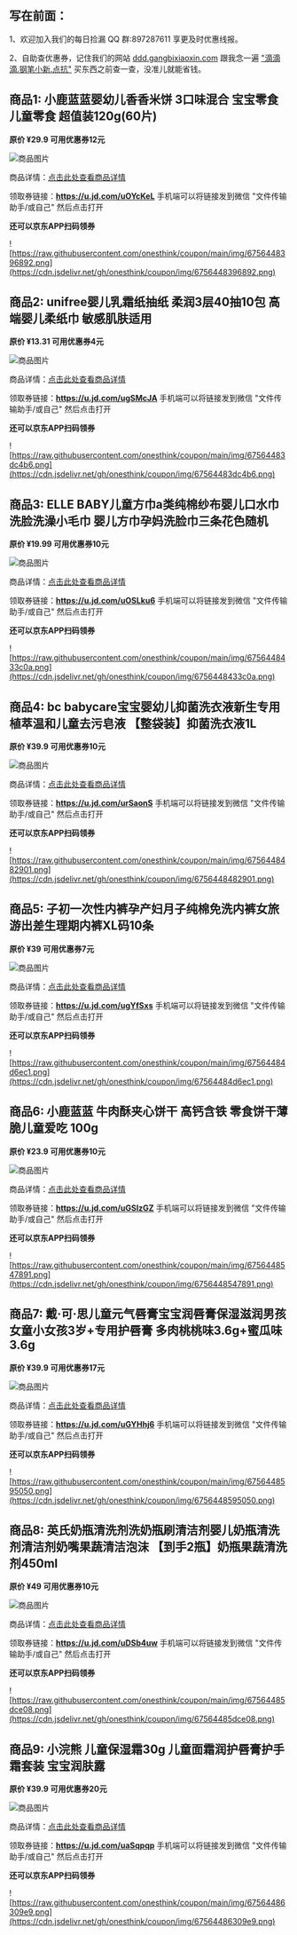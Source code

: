 ## 写在前面：

1、欢迎加入我们的每日捡漏 QQ 群:897287611 享更及时优惠线报。

2、自助查优惠券，记住我们的网站 [ddd.gangbixiaoxin.com](https://ddd.gangbixiaoxin.com) 跟我念一遍 ["滴滴滴.钢笔小新.点抗"](https://ddd.gangbixiaoxin.com) 买东西之前查一查，没准儿就能省钱。

## 商品1: 小鹿蓝蓝婴幼儿香香米饼 3口味混合 宝宝零食儿童零食 超值装120g(60片)

**原价 ¥29.9 可用优惠券12元**

![商品图片](https://img14.360buyimg.com/pop/jfs/t1/188867/17/53269/167005/674d5ffdF26acdf47/b0e8d738d01d760d.jpg)

商品详情：[点击此处查看商品详情](https://union-click.jd.com/jdc?e=1003156031&amp;p=JF8BAbUJK1olXwIFUV9eDE4TC18IGloUWgICU1paC0snRzBQRQQlBENHFRxWFlVMWzBeTA9KQl1XSwwDVFVPRjtUBAJQAVsMFgQZBBdSQhlfGhxiCnoGMwQ0bgphaBdvehxoD2gACRUvCz9rAxlRYi9xVVVKEwJKSEdjeh9tbChqHnJ7PDgpUR5QexpsfjlMNQR2Nlc7ahF3RxtTYz53XHpJIxZUWC9jd21_Q1JwP1x2XD5fXTJsYAxJbTJlNHJLAR8qbDxKVhZWQSxdOnllCQxYcDJjYRhrfBxhJGZrIxcqX3sJeA8KQhwUOGZ9IiQGASJuAGgNHBBlUQoyVW5eCUsQCmkPHVIQbTYCVG4fZh5DVyxbRh9BhLCZjf_J3-2x2taJz9CzbQcyVFhfCk0WBGYPHFwdXTYCXFlt3-av1uW5ztOsiZiKg-f63cKr1_GAK2slXjYCVV9fCE8QAm0IK2sVXjYBZAAzCRgRAW5bTFh7AQNUBg4WTQ15A2oOGlIWWAIEZFxcCUkVM184Rx5UK1EDEykKdE9wWQZuWi1-JWFjEyMPZklKSB0LbycVK197IDpVWwNQX18IKw)

领取券链接：**https://u.jd.com/uOYcKeL** 手机端可以将链接发到微信 "文件传输助手/或自己" 然后点击打开

**还可以京东APP扫码领券**

![https://raw.githubusercontent.com/onesthink/coupon/main/img/6756448396892.png](https://cdn.jsdelivr.net/gh/onesthink/coupon/img/6756448396892.png)

## 商品2: unifree婴儿乳霜纸抽纸 柔润3层40抽10包 高端婴儿柔纸巾 敏感肌肤适用

**原价 ¥13.31 可用优惠券4元**

![商品图片](https://img14.360buyimg.com/pop/jfs/t1/219822/11/51804/92842/6753bbd9Fdd9160ec/03d97e3ee82cce7d.jpg)

商品详情：[点击此处查看商品详情](https://union-click.jd.com/jdc?e=1003156031&amp;p=JF8BAZ8JK1olXDYCVV9cCU0eA28OHFIlGVlaCgFtUQ5SQi0DBUVOBVlUAwoCFxBCHD1WR0VNGFJeSwcYVBYZQTVMFwZhX0ZSMgktTSJEBTd4RwxXLkEDJjwpYSUVX2Z1Ej8cOVAKPVojWEl_CgwfW1dhJHZnIy06ST1-dw18UiRJJXNmMzwETkl3cWdxeQJtGXJ3Lyg_CT9cdR0AaT9mLQRhHFcNahJoXQx6czhuPmVDIjc9Wz9kaDB-byxICH9DCj0oYCJ-WRtIYyJhP3FxHQAqCi91dzZ3TGtzAnVAIAA7CisWAB1XThJWHAUACx8bBEcnAl8LGlsSVAAFUldYOHsXA19edVsUXAcCUFZdC0snAl8IHVkXWwcFXVlUCkMSM28AHGvC8L7X3u-IgPLDneffovzA1LrWytZtOHsUM28JGlkVWQEDVl5tOEsUM2w4RTUUDgABUFhZXCVLBjlaSFsRWWgCUVdZD08TC2c4GVoUXwQyZG4AfElXUwlfax58DgBaJAIKSjhQAh1qbzJ7X1oLKVc5AS9BCwYMZQsXNQ9hZF5t)

领取券链接：**https://u.jd.com/ugSMcJA** 手机端可以将链接发到微信 "文件传输助手/或自己" 然后点击打开

**还可以京东APP扫码领券**

![https://raw.githubusercontent.com/onesthink/coupon/main/img/67564483dc4b6.png](https://cdn.jsdelivr.net/gh/onesthink/coupon/img/67564483dc4b6.png)

## 商品3: ELLE BABY儿童方巾a类纯棉纱布婴儿口水巾洗脸洗澡小毛巾 婴儿方巾孕妈洗脸巾三条花色随机

**原价 ¥19.99 可用优惠券10元**

![商品图片](https://img14.360buyimg.com/pop/jfs/t1/46834/1/25296/45359/66a5ef48Fa6f9126f/e16fa96a54f48629.jpg)

商品详情：[点击此处查看商品详情](https://union-click.jd.com/jdc?e=1003156031&amp;p=JF8BAdwJK1olXwUEVFxbAUgXBV8IGloTWwIHV19ZDUMUBF9MRANLAjZbERscSkAJHTRQRA1CCVkdDwtCWhVLHTdNTwcKBENeCVAfUg8bBxd4HT9WD0dADFkaWD5wCjlxEilHH299OlwGUkNsWBhVew9KLXpDUgRfCFxXDxtxaz5hFH1BIzclbT90dDB8GTNNOWJ-EikvUht1Ah9Oey5lPmFbIBc-ekpzYSZ0Wy9dB2ZgVS4bfElFUBtBUgxhJFRSIy0ITz8VVQhzfCcTOE5hIjkCViNFZRB_eD9qGXJdAjw9ezxVdG14cjhMNkZ0NikufAJkQBsKfz5iFG1DNyc5aDxPYCh8GStzJGVXFyo0XilsY3sKbk8XKDZHADpUVxMJVA9bGB5cChheASIGexZBD2M4GmsWXAYFXVhaDkISM18IG2tUMwYAVVtYAEkSM244G10XXwADU1dbCU4eBV8IE1wliqu6gdTs3cOu1_GAzOKyiI--gMDVOHsnAF8IGloXXQIFVVxdOHsXAF8LKwV7XFULUwpaDxt5X2peSQgWHlVsVFtaAEMWCmwJK1kUXAQAZG5tDDNnBQtLSRpXBQFFBCs6AR1uCh1aWTJqMwRZDlYmUzxKYztXaydUW1wAVG5dOA)

领取券链接：**https://u.jd.com/uOSLku6** 手机端可以将链接发到微信 "文件传输助手/或自己" 然后点击打开

**还可以京东APP扫码领券**

![https://raw.githubusercontent.com/onesthink/coupon/main/img/6756448433c0a.png](https://cdn.jsdelivr.net/gh/onesthink/coupon/img/6756448433c0a.png)

## 商品4: bc babycare宝宝婴幼儿抑菌洗衣液新生专用植萃温和儿童去污皂液 【整袋装】抑菌洗衣液1L

**原价 ¥39.9 可用优惠券10元**

![商品图片](https://img14.360buyimg.com/pop/jfs/t1/216665/23/52650/58169/675433ecF5e556eb2/60a4fe298ceb4c8d.jpg)

商品详情：[点击此处查看商品详情](https://union-click.jd.com/jdc?e=1003156031&amp;p=JF8BAd4JK1olXwIFVllcDEwTBl8IGlodXwcBU1ZfDUkSBV9MRANLAjZbERscSkAJHTRQRA1CCVkdDwtCWhVLHTdNTwcKBENeCVAfUg8bA21VRVJpP09mU1gmDSMReQx_bRhFCXlXOlw4YAhtAjVsSxBJPkRGE1kPd1xXDxtxaz5sPm1GIFw1WDxedCp_cglNOWVyEio_UiJ1Ah9ObBBmLWFYKBcrakp3YSZoWyxdB2VgHRgbayJgcBtRaAxhJFRSIz06Sjx-ew1zfCcTOE5hIjkCViNFZRB4ewJtSQV1I1wIeytkYCx_UyN8PWV5ED5fUTtgcBMcGCx2FX10NC09DzxuaBlreThSKX92MicudwtgARNuYDsBX3MWVittFg0JQjl3WjNwLU4EUgsGeypDShVvTVcZbQcyV19dD0IRBGkBHmslXQYyFTBbDkMTBGs4GmsVWwQAUl9aAU0UA2oOK1sdWjbV-eaIgvrCi9bchdPC5KHX3eKJlsMnM18LK1sUXAQCUFlcCksnM28LK1glA2gDB1lYAUsUAAFUHg1HDgMCBjBdDU0XCmcKGlslXwcDVlxtOHsXATJWEid3FGIFUiVYYE1tYBh-WAtBIlNsVjs1SzEWWQtYUAd2H0JFUwwiOEsn)

领取券链接：**https://u.jd.com/urSaonS** 手机端可以将链接发到微信 "文件传输助手/或自己" 然后点击打开

**还可以京东APP扫码领券**

![https://raw.githubusercontent.com/onesthink/coupon/main/img/6756448482901.png](https://cdn.jsdelivr.net/gh/onesthink/coupon/img/6756448482901.png)

## 商品5: 子初一次性内裤孕产妇月子纯棉免洗内裤女旅游出差生理期内裤XL码10条

**原价 ¥39 可用优惠券7元**

![商品图片](https://img14.360buyimg.com/pop/jfs/t1/150320/11/48572/124392/6752b044F0a4e56a3/6f6885c42c4cac69.jpg)

商品详情：[点击此处查看商品详情](https://union-click.jd.com/jdc?e=1003156031&amp;p=JF8BAagJK1olXwIFVF5dAE0WBF8IGloUWg4DXVxZCUonRzBQRQQlBENHFRxWFlVMWzBeTA9KQl1XSwwDVFVPRjtUBAJQAVsMFgQZBBBIaGtwWgQTVGB2NRk-aTRlUylzTgt0X2gAUF1ZSB1WAD9jfB9DL1JVDVZKSEdjeh9tbChqAnJrAj4payxTexpsfzlPLQR1NlYkahJvRxhTYCh3XGZJNCxUai9kZ21oaVJFP1xXFioCYBhsYAxJbTJxPn9xVAApbDxKVhZJRThdIW9rDSYZcDJjYBh7bBhhX35mIwc-X3tgRztLfSlnJ2ZgFAkLQShVAhRaTQ51UQoyVW5eCUsQCmkPHVIQbTYCVG4LZksWAm4JGlIVWgIyVW5dDkkVBW4PEl0QXgQAZF5VD3vArtfdkerA1b_WytaKsezCitPchdMlbTYBZF5cCUkXB2gJGVslbQYBZF1tViUWUGcIGFsdD2heUQgPW09ICwEIHlIQVAUFVlttCkoWAW04K2tOAm0GLB8CDkJxdw5PeDpqL1ZELwsNaUl5AWsLHxtDHAVSPzkZXjlDVDYAK1sl)

领取券链接：**https://u.jd.com/ugYfSxs** 手机端可以将链接发到微信 "文件传输助手/或自己" 然后点击打开

**还可以京东APP扫码领券**

![https://raw.githubusercontent.com/onesthink/coupon/main/img/67564484d6ec1.png](https://cdn.jsdelivr.net/gh/onesthink/coupon/img/67564484d6ec1.png)

## 商品6: 小鹿蓝蓝 牛肉酥夹心饼干 高钙含铁 零食饼干薄脆儿童爱吃 100g

**原价 ¥23.9 可用优惠券10元**

![商品图片](https://img14.360buyimg.com/pop/jfs/t1/147721/13/46536/147907/673d4a0eF58890f24/745a4bbb68d96abd.jpg)

商品详情：[点击此处查看商品详情](https://union-click.jd.com/jdc?e=1003156031&amp;p=JF8BAbUJK1olXwIFUV9bAUgQBF8IGloUVQYFVlhfCUwnRzBQRQQlBENHFRxWFlVMWzBeTA9KQl1XSwwDVFVPRjtUBAJQAVsMFgQZBBkXQywBYQV1Jl97LT9ZSQhuXjNoRjxSVGgAVlk5DiJVVAdsGRlsKXALMlZKSEdjeh9tbChcGnEAKDoqQSxJexpsfTlMDwR2HFc0ahFFRxtDYzt3FFRJIzxUWy9kRW1_U1NsP19QXCgvdClsYAxJbFlDPnFxIx4pUjxKVhZJWj9gHGJiVQhVcDJjYRZrUhphAm5rLS0-X3tcaypJTiFgLWNkDB1cUBtfYwdQXjpTUQoyVW5eCUsQCmkPHVIQbTYCVG4fZh5DVyxbRh9BhLCZjf_J3-2x2taJz9CzbQcyVFhfCk0WBGYOHVsXWzYCXFlt3-av1uW5ztOsiZiKg-f63cKr1_GAK2slXjYCVV9fCE8QAm0IK2sVXjYBZAAzCRgfA2wJSVx7AQNUBg1bTwx5A2oBH14UWgAFZFxcCUkVM184SVtVHg94Cj4mUTJuYmtJWCJIAWZfMxlUZkkVBAsOchlCNWIAFicpfkJxC18IKw)

领取券链接：**https://u.jd.com/uGSIzGZ** 手机端可以将链接发到微信 "文件传输助手/或自己" 然后点击打开

**还可以京东APP扫码领券**

![https://raw.githubusercontent.com/onesthink/coupon/main/img/6756448547891.png](https://cdn.jsdelivr.net/gh/onesthink/coupon/img/6756448547891.png)

## 商品7: 戴·可·思儿童元气唇膏宝宝润唇膏保湿滋润男孩女童小女孩3岁+专用护唇膏 多肉桃桃味3.6g+蜜瓜味3.6g

**原价 ¥39.9 可用优惠券17元**

![商品图片](https://img14.360buyimg.com/pop/jfs/t1/224410/4/18246/62785/66bc7230F57f8c4a5/24d5179784d45bc2.jpg)

商品详情：[点击此处查看商品详情](https://union-click.jd.com/jdc?e=1003156031&amp;p=JF8BAdoJK1olXwIFVlZVDkgVAV8IGlsVXgELUF5VD0IRC19MRANLAjZbERscSkAJHTRQRA1CCVkdDwtCWhVLHTdNTwcKBENeCVAfUg8beB1bY1thGVoBCyYeQDlCagZoRwlxHWJdOgwldhxBaAwMfS5LBFRiLCAEVlxXDxtxazliPlNcIjc5ajJ0fDN_RAFNOWVyEio_VTl1Ah9OexBlOWFbVRcrektgYSZ8WztNAHBgVTYbawN0dBhsTgxhJFRSIz06Vj9IUQhzfCcTOE5hIjkCViNFZRB6eyh1VGVwIy0qQTRSdDB8ci9PPkFiVio0aC9nBQxxYzJhBFQLNCclaCh1YCh8GStyKmV9FCk0XilsY3sKbk8XKDZlUQsEbj9yeAxIeV8RPAdeLyoqSRt3D2M4GmsWXAYFXVhaDkISM18IG2tUMw8DU1deAHsWM28OGVkTXAELUldYDkonA2cPK4y45dOI5YvVsZ-Ji7ixvI6c4dKc3G5tOEgnA24JGVsRWgcAVG5tCEgnAF9WdVpGWgMLVF1eZhcSVT1bEhIcMwYHUl5UAEwVC18KGloXXzYyZCUvWzMXdytUGARtHk5wATc0aBdFZy9sRDVHJXhVAjU-DC1iXTZaeyNrBFgyVG4)

领取券链接：**https://u.jd.com/uGYHhj6** 手机端可以将链接发到微信 "文件传输助手/或自己" 然后点击打开

**还可以京东APP扫码领券**

![https://raw.githubusercontent.com/onesthink/coupon/main/img/6756448595050.png](https://cdn.jsdelivr.net/gh/onesthink/coupon/img/6756448595050.png)

## 商品8: 英氏奶瓶清洗剂洗奶瓶刷清洁剂婴儿奶瓶清洗剂清洁剂奶嘴果蔬清洁泡沫 【到手2瓶】奶瓶果蔬清洗剂450ml

**原价 ¥49 可用优惠券10元**

![商品图片](https://img14.360buyimg.com/pop/jfs/t1/172166/16/48621/72968/6734c772F79a7864d/41a650855e793808.jpg)

商品详情：[点击此处查看商品详情](https://union-click.jd.com/jdc?e=1003156031&amp;p=JF8BAdwJK1olXwIFVlpcD0kRAV8IGloQXQIEVllbCUgVAV9MRANLAjZbERscSkAJHTRQRA1CCVkdDwtCWhVLHTdNTwcKBENeCVAfUg8bZRFeRj1PGFJ1Lw4faix0Vy98Tz5dPFxWOlwtahNvaxIBTwdNLUVQJF4oUFxXDxtxaz5hLmVBIwEhbz9eZC18RCdNOWVQEiovVTJ1Ah9Obz5lNGFbBhcqUEp3YW5gWztnB2FgVQwbaDJ_aht7YAxhJFRRLT0IVDx-cw9zfCcTOE5hIjkCViNFZRB4bwFmA2YABjopCTRQdCdsciJ2NQ90LSI7ayhrBQxAbChsPnFcI1wifjJ1YCh8GStzKXVpESg0YBtsY3sKbk8XKDZqNgodXgBDZg1oYR1jC1JKVTgeChxnD2M4GmsWXAYFXVhaDkISM18IG2tUMwYDVVtbCkkeM244G10XXwADU1dUCUMTC18IE1wliqu6gdTs3cOu1_GAzOKyiI--gMDVOHsnAF8IGloXXQIFVVxdOHsXAF8LKwV7XFULUwpaD0J5X2peSQhFGEFsVFtbCUoVBmoAK1kUXAQAZG5tbjVBXglSXg9iJlZANjk-XAtjVwpAegFBMwRyNgYlYDYeVzNQaxhHLQZ3DG5dOA)

领取券链接：**https://u.jd.com/uDSb4uw** 手机端可以将链接发到微信 "文件传输助手/或自己" 然后点击打开

**还可以京东APP扫码领券**

![https://raw.githubusercontent.com/onesthink/coupon/main/img/67564485dce08.png](https://cdn.jsdelivr.net/gh/onesthink/coupon/img/67564485dce08.png)

## 商品9: 小浣熊 儿童保湿霜30g 儿童面霜润护唇膏护手霜套装 宝宝润肤露

**原价 ¥39.9 可用优惠券20元**

![商品图片](https://img14.360buyimg.com/pop/jfs/t1/227986/16/10127/80724/658bc4cbFf550307a/73cec26b6fa4f29e.jpg)

商品详情：[点击此处查看商品详情](https://union-click.jd.com/jdc?e=1003156031&amp;p=JF8BAc4JK1olXwIFV15UCUgRAl8IHFkcWAUAUl9aAHtTXDdWRGtMGENDFlVDFhBPXDlfTwQKBlMdBgABFhNSVzMXQh5JAAhADhpRVA5WdTgJXCxCIQIGFCgaah18ewhpUC92MwRfHyxefDcXdTZxYi9-NlB_CEkdBD9uaw9xaCxXKVlQMSoEQRxwehR3bwFTWGNdNyEkby8fZ21dZzhPCxIBIzsFbyJuZyZKfgR-InF2JwA9CjtPdAxzRyx8C2F2HTkDcD58dQ1Sb11xFA5fAS42Sz9-fBhoQihLK39UNykubwtgSwtvYi9mHHJgMy0pUSMDABhoRCdwKU9lET4HfBhucBxLbDJhP3JbMwltfB1uVm5rSB52IGRABA4ecCpHYx9JXVcZbQcyV19dD0IRBGkBHmslXQYyFTBaDEoVBF8JK1sTXwQEVVlUAUgUAW44G1MSbdGv7IvXuZ6furuWk4ys-tOL6IrDgHsnM2w4G1oUXwYGU19fCHsnA2w4GGtLMwdRUl0JCxwUbTMNTQlGDkMEOl5YAUwXBWgBGGsXXAcAVm5tOBdSQhlfGhxiCnoGUB4rTylBaBdvehBhPmgACRUvCz9rAxlRYiJhNm1UKQJtCHs)

领取券链接：**https://u.jd.com/uaSqpqp** 手机端可以将链接发到微信 "文件传输助手/或自己" 然后点击打开

**还可以京东APP扫码领券**

![https://raw.githubusercontent.com/onesthink/coupon/main/img/67564486309e9.png](https://cdn.jsdelivr.net/gh/onesthink/coupon/img/67564486309e9.png)

